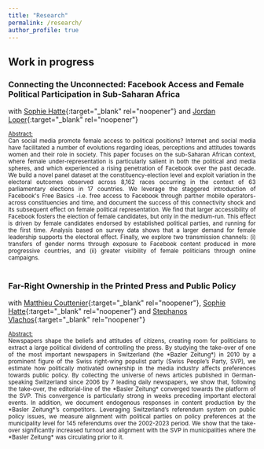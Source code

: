 ```yaml
---
title: "Research"
permalink: /research/
author_profile: true
---
```


## Work in progress

### Connecting the Unconnected: Facebook Access and Female Political Participation in Sub-Saharan Africa
with [Sophie Hatte][hatte_link]{:target="_blank" rel="noopener"} and [Jordan Loper][loper_link]{:target="_blank" rel="noopener"}
<style>
  .line-break {
    margin-bottom: 0.5px; /* Adjust the value to control the size of the space after the line break */
  }
</style>
<small>
<ins>Abstract:</ins>
<div style="text-align: justify">
 Can social media promote female access to political positions? Internet and social media have facilitated a number of evolutions regarding ideas, perceptions and attitudes towards women and their role in society. This paper focuses on the sub-Saharan African context, where female under-representation is particularly salient in both the political and media spheres, and which experienced a rising penetration of Facebook over the past decade. We build a novel panel dataset at the constituency-election level and exploit variation in the electoral outcomes observed across 8,162 races occurring in the context of 63 parliamentary elections in 17 countries. We leverage the staggered introduction of Facebook's Free Basics -i.e. free access to Facebook through partner mobile operators- across constituencies and time, and document the success of this connectivity shock and its subsequent effect on female political representation. We find that larger accessibility of Facebook fosters the election of female candidates, but only in the medium-run. This effect is driven by female candidates endorsed by established political parties, and running for the first time. Analysis based on survey data shows that a larger demand for female leadership supports the electoral effect. Finally, we explore two transmission channels: (i) transfers of gender norms through exposure to Facebook content produced in more progressive countries, and (ii) greater visibility of female politicians through online campaigns. </small><br><br>
</div>

### Far-Right Ownership in the Printed Press and Public Policy
with [Matthieu Couttenier][couttenier_link]{:target="_blank" rel="noopener"}, [Sophie Hatte][hatte_link]{:target="_blank" rel="noopener"} and [Stephanos Vlachos][vlachos_link]{:target="_blank" rel="noopener"}

<style>
  .line-break {
    margin-bottom: 0.5px; /* Adjust the value to control the size of the space after the line break */
  }
</style>
<small> 
<ins>Abstract:</ins>
<div style="text-align: justify">
Newspapers shape the beliefs and attitudes of citizens, creating room for politicians to extract a large political dividend of controlling the press.  By studying the take-over of one of the most important newspapers in Switzerland (the *Bazler Zeitung*) in 2010 by a prominent figure of the Swiss right-wing populist party (Swiss People’s Party, SVP), we estimate how politically motivated ownership in the media industry affects preferences towards public policy. By collecting the universe of news articles published in German-speaking Switzerland since 2006 by 7 leading daily newspapers, we show that, following the take-over, the editorial-line of the *Basler Zeitung* converged towards the platform of the SVP. This convergence is particularly strong in weeks preceding important electoral events. In addition, we document endogenous responses in content production by the *Basler Zeitung*’s competitors. Leveraging Switzerland’s referendum system on public policy issues, we measure alignment with political parties on policy preferences at the municipality level for 145 referendums over the 2002-2023 period. We show that the take-over significantly increased turnout and alignment with the SVP in municipalities where the *Basler Zeitung* was circulating prior to it. </small><br><br>
</div>

[hatte_link]: https://sites.google.com/site/sophiehatte/
[couttenier_link]: https://sites.google.com/site/coutteniermathieu/home
[loper_link]: https://sites.google.com/view/jordanloper/home
[vlachos_link]: https://www.stephanosvlachos.com/
